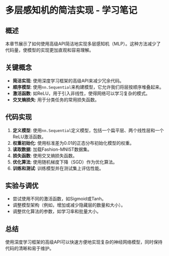 # 多层感知机的简洁实现 - 学习笔记

## 概述
本章节展示了如何使用高级API简洁地实现多层感知机（MLP）。这种方法减少了代码量，使模型的实现更加直观和容易理解。

## 关键概念
- **简洁实现**: 使用深度学习框架的高级API来减少冗余代码。
- **顺序模型**: 使用`nn.Sequential`来构建模型，它允许我们将层按顺序堆叠起来。
- **激活函数**: 如ReLU，用于引入非线性，使得网络可以学习复杂的模式。
- **交叉熵损失**: 用于分类任务的常用损失函数。

## 代码实现
1. **定义模型**: 使用`nn.Sequential`定义模型，包括一个扁平层、两个线性层和一个ReLU激活函数。
2. **权重初始化**: 使用标准差为0.01的正态分布初始化模型的权重。
3. **读取数据**: 加载Fashion-MNIST数据集。
4. **损失函数**: 使用交叉熵损失函数。
5. **优化算法**: 使用随机梯度下降（SGD）作为优化算法。
6. **训练和测试**: 训练模型并在测试集上评估性能。

## 实验与调优
- 尝试使用不同的激活函数，如Sigmoid或Tanh。
- 调整模型架构（例如，增加或减少隐藏层的数量和大小）。
- 调整优化算法的参数，如学习率和批量大小。

## 总结
使用深度学习框架的高级API可以快速方便地实现复杂的神经网络模型，同时保持代码的清晰和易于维护。
